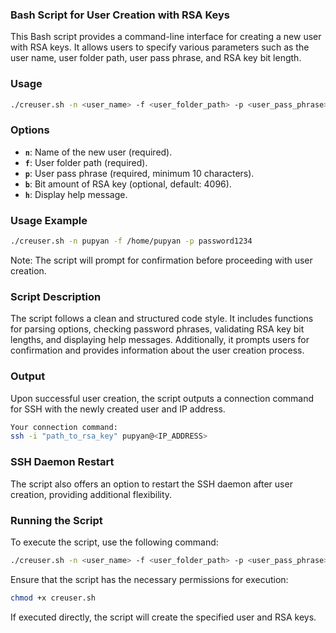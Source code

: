 ### **Bash Script for User Creation with RSA Keys**

This Bash script provides a command-line interface for creating a new user with RSA keys. It allows users to specify various parameters such as the user name, user folder path, user pass phrase, and RSA key bit length.

### **Usage**

```bash
./creuser.sh -n <user_name> -f <user_folder_path> -p <user_pass_phrase> -b <rsa_key_bit_length>
```

### **Options**

- **`n`**: Name of the new user (required).
- **`f`**: User folder path (required).
- **`p`**: User pass phrase (required, minimum 10 characters).
- **`b`**: Bit amount of RSA key (optional, default: 4096).
- **`h`**: Display help message.

### **Usage Example**

```bash
./creuser.sh -n pupyan -f /home/pupyan -p password1234
```

Note: The script will prompt for confirmation before proceeding with user creation.

### **Script Description**

The script follows a clean and structured code style. It includes functions for parsing options, checking password phrases, validating RSA key bit lengths, and displaying help messages. Additionally, it prompts users for confirmation and provides information about the user creation process.

### **Output**

Upon successful user creation, the script outputs a connection command for SSH with the newly created user and IP address.

```bash
Your connection command:
ssh -i "path_to_rsa_key" pupyan@<IP_ADDRESS>
```

### **SSH Daemon Restart**

The script also offers an option to restart the SSH daemon after user creation, providing additional flexibility.

### **Running the Script**

To execute the script, use the following command:

```bash
./creuser.sh -n <user_name> -f <user_folder_path> -p <user_pass_phrase> -b <rsa_key_bit_length>
```

Ensure that the script has the necessary permissions for execution:

```bash
chmod +x creuser.sh
```

If executed directly, the script will create the specified user and RSA keys.
